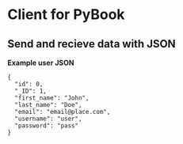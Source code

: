 # Client for PyBook
## Send and recieve data with JSON
**Example user JSON**
```
{
  "id": 0,
  "_ID": 1,
  "first_name": "John",
  "last_name": "Doe",
  "email": "email@place.com",
  "username": "user",
  "password": "pass"
}
```
